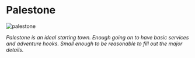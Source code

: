 # Palestone

![palestone](palestone.jpg)

*Palestone is an ideal starting town. Enough going on to have basic services and adventure hooks. Small enough to be reasonable to fill out the major details.*
